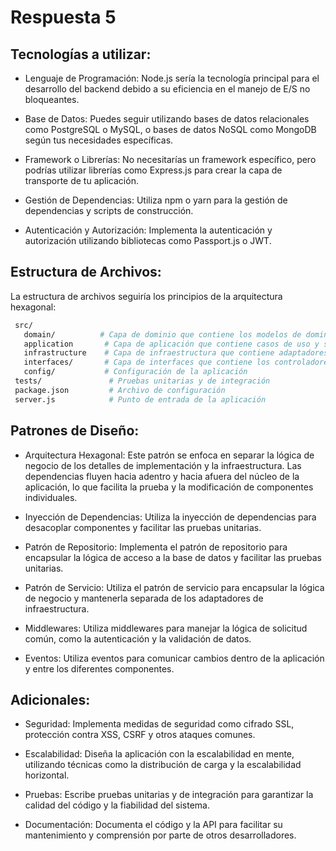 # Respuesta 5

## Tecnologías a utilizar:

- Lenguaje de Programación: Node.js sería la tecnología principal para el desarrollo del backend debido a su eficiencia en el manejo de E/S no bloqueantes.

- Base de Datos: Puedes seguir utilizando bases de datos relacionales como PostgreSQL o MySQL, o bases de datos NoSQL como MongoDB según tus necesidades específicas.

- Framework o Librerías: No necesitarías un framework específico, pero podrías utilizar librerías como Express.js para crear la capa de transporte de tu aplicación.

- Gestión de Dependencias: Utiliza npm o yarn para la gestión de dependencias y scripts de construcción.

- Autenticación y Autorización: Implementa la autenticación y autorización utilizando bibliotecas como Passport.js o JWT.

## Estructura de Archivos:
La estructura de archivos seguiría los principios de la arquitectura hexagonal:


```bash
 src/
   domain/          # Capa de dominio que contiene los modelos de dominio y reglas de negocio
   application       # Capa de aplicación que contiene casos de uso y servicios de aplicación
   infrastructure    # Capa de infraestructura que contiene adaptadores para bases de datos, servicios externos, etc.
   interfaces/       # Capa de interfaces que contiene los controladores HTTP y otros adaptadores de entrada/salida
   config/           # Configuración de la aplicación
 tests/               # Pruebas unitarias y de integración
 package.json         # Archivo de configuración 
 server.js            # Punto de entrada de la aplicación
```

## Patrones de Diseño:

- Arquitectura Hexagonal: Este patrón se enfoca en separar la lógica de negocio de los detalles de implementación y la infraestructura. Las dependencias fluyen hacia adentro y hacia afuera del núcleo de la aplicación, lo que facilita la prueba y la modificación de componentes individuales.

- Inyección de Dependencias: Utiliza la inyección de dependencias para desacoplar componentes y facilitar las pruebas unitarias.

- Patrón de Repositorio: Implementa el patrón de repositorio para encapsular la lógica de acceso a la base de datos y facilitar las pruebas unitarias.

- Patrón de Servicio: Utiliza el patrón de servicio para encapsular la lógica de negocio y mantenerla separada de los adaptadores de infraestructura.

- Middlewares: Utiliza middlewares para manejar la lógica de solicitud común, como la autenticación y la validación de datos.

- Eventos: Utiliza eventos para comunicar cambios dentro de la aplicación y entre los diferentes componentes.

## Adicionales:
- Seguridad: Implementa medidas de seguridad como cifrado SSL, protección contra XSS, CSRF y otros ataques comunes.

- Escalabilidad: Diseña la aplicación con la escalabilidad en mente, utilizando técnicas como la distribución de carga y la escalabilidad horizontal.

- Pruebas: Escribe pruebas unitarias y de integración para garantizar la calidad del código y la fiabilidad del sistema.

- Documentación: Documenta el código y la API para facilitar su mantenimiento y comprensión por parte de otros desarrolladores.

